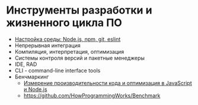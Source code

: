 # Инструменты разработки и жизненного цикла ПО

- [Настройка среды: Node.js, npm, git, eslint](https://youtu.be/hSyA7tcNaCE)
- Непрерывная интеграция
- Компиляция, интерпретация, оптимизация
- Системы контроля версий и пакетные менеджеры
- IDE, RAD
- CLI - command-line interface tools
- Бенчмаркинг
  - [Измерение производительности кода и оптимизация в JavaScript и Node.js](https://youtu.be/sanq2X7Re8o)
  - https://github.com/HowProgrammingWorks/Benchmark
